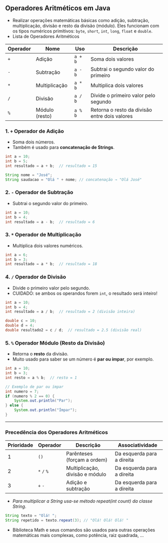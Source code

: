 ## Operadores Aritméticos em Java
- Realizar operações matemáticas básicas como adição, subtração, multiplicação, divisão e resto da divisão (módulo). Eles funcionam com os tipos numéricos primitivos: `byte`, `short`, `int`, `long`, `float` e `double`.
- Lista de Operadores Aritméticos

| Operador | Nome           | Uso     | Descrição                                     |
| -------- | -------------- | ------- | --------------------------------------------- |
| `+`      | Adição         | `a + b` | Soma dois valores                             |
| `-`      | Subtração      | `a - b` | Subtrai o segundo valor do primeiro           |
| `*`      | Multiplicação  | `a * b` | Multiplica dois valores                       |
| `/`      | Divisão        | `a / b` | Divide o primeiro valor pelo segundo          |
| `%`      | Módulo (resto) | `a % b` | Retorna o resto da divisão entre dois valores |


### 1. `+` Operador de Adição
- Soma dois números.
- Também é usado para **concatenação de Strings**.

```java
int a = 10;
int b = 5;
int resultado = a + b;  // resultado = 15

String nome = "José";
String saudacao = "Olá " + nome; // concatenação → "Olá José"
```


### 2. `-` Operador de Subtração

- Subtrai o segundo valor do primeiro.

```java
int a = 10;
int b = 4;
int resultado = a - b;  // resultado = 6
```

### 3. `*` Operador de Multiplicação
- Multiplica dois valores numéricos.
```java
int a = 6;
int b = 3;
int resultado = a * b;  // resultado = 18
```

### 4. `/` Operador de Divisão

- Divide o primeiro valor pelo segundo.
- CUIDADO: se ambos os operandos forem `int`, o resultado será inteiro!

```java
int a = 10;
int b = 4;
int resultado = a / b;  // resultado = 2 (divisão inteira)

double c = 10;
double d = 4;
double resultado2 = c / d;  // resultado = 2.5 (divisão real)
```


### 5. `%` Operador Módulo (Resto da Divisão)
- Retorna o **resto** da divisão.
- Muito usado para saber se um número é **par ou ímpar**, por exemplo.

```java
int a = 10;
int b = 3;
int resto = a % b;  // resto = 1

// Exemplo de par ou ímpar
int numero = 7;
if (numero % 2 == 0) {
    System.out.println("Par");
} else {
    System.out.println("Ímpar");
}
```


---
### Precedência dos Operadores Aritméticos

| Prioridade | Operador    | Descrição                       | Associatividade            |
| ---------- | ----------- | ------------------------------- | -------------------------- |
| 1          | `()`        | Parênteses (forçam a ordem)     | Da esquerda para a direita |
| 2          | `*` `/` `%` | Multiplicação, divisão e módulo | Da esquerda para a direita |
| 3          | `+` `-`     | Adição e subtração              | Da esquerda para a direita |

- *Para multiplicar a String usa-se  método repeat(int count) da classe String*.
```java
String texto = "Olá! ";
String repetido = texto.repeat(3); // "Olá! Olá! Olá! "
```
- Biblioteca Math e seus comandos são usados para outras operações matemáticas mais complexas, como potência, raiz quadrada, ...



